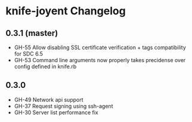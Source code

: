 knife-joyent Changelog
===

## 0.3.1 (master)

- GH-55 Allow disabling SSL certificate verification + tags compatibility for SDC 6.5
- GH-53 Command line arguments now properly takes precidense over config defined in knife.rb

## 0.3.0

- GH-49 Network api support
- GH-37 Request signing using ssh-agent
- GH-30 Server list performance fix
